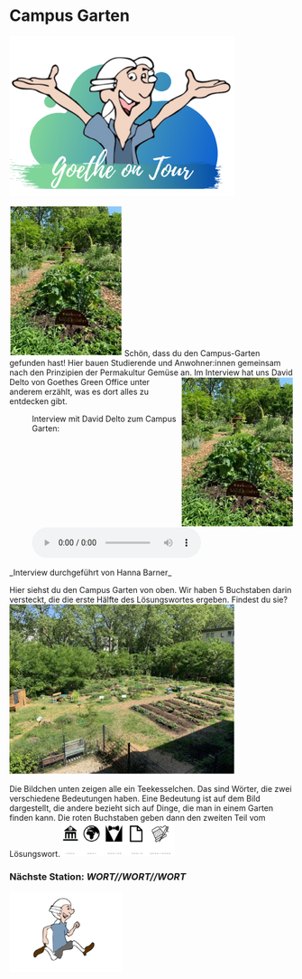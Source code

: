 # Campus Garten
<p class="aligncenter">
    <img src="Logo.png" alt="centered image" width="400" />
</p>
<img src="Campusgarten1.jpg" width="200">
Schön, dass du den Campus-Garten gefunden hast! Hier bauen Studierende und Anwohner:innen gemeinsam nach den Prinzipien der Permakultur Gemüse an.<img align="right" src="Campusgarten1.jpg" width="200"> 
Im Interview hat uns David Delto von Goethes Green Office unter anderem erzählt, was es dort alles zu entdecken gibt.
<figure>
    <figcaption>Interview mit David Delto zum Campus Garten:</figcaption>
    <audio
        controls
        src="CampusGarten.mp3">
            Your browser does not support the
            <code>audio</code> element.
    </audio>
</figure>
_Interview durchgeführt von Hanna Barner_

Hier siehst du den Campus Garten von oben. Wir haben 5 Buchstaben darin versteckt, die die erste Hälfte des Lösungswortes ergeben. Findest du sie?
<img src="CampusGarten3.jpg" width="400">

Die Bildchen unten zeigen alle ein Teekesselchen. Das sind Wörter, die zwei verschiedene Bedeutungen haben. Eine Bedeutung ist auf dem Bild dargestellt, die andere bezieht sich auf Dinge, die man in einem Garten finden kann. Die roten Buchstaben geben dann den zweiten Teil vom Lösungswort. 
<img src="Campusgarten4.png" width="200">

### Nächste Station: _WORT//WORT//WORT_   
<img src="Pose2.svg" width="200">

